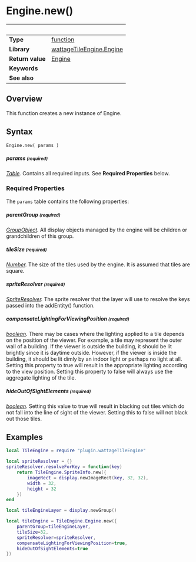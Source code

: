# Engine.new()

|                      | &nbsp;
| -------------------- | ---------------------------------------------------------------
| __Type__             | [function](http://docs.coronalabs.com/api/type/Function.html)
| __Library__          | [wattageTileEngine.Engine](type_[engine.markdown)
| __Return value__     | [Engine](type_engine.markdown)
| __Keywords__         |
| __See also__         |


## Overview

This function creates a new instance of Engine.


## Syntax

	Engine.new( params )

##### params <small>(required)</small>
_[Table](http://docs.coronalabs.com/api/type/Table.html)._
Contains all required inputs. See **Required Properties** below.


### Required Properties

The `params` table contains the following properties:

##### parentGroup <small>(required)</small>
_[GroupObject](https://docs.coronalabs.com/api/type/GroupObject/index.html)._
All display objects managed by the engine will be children or
grandchildren of this group.

##### tileSize <small>(required)</small>
_[Number](https://docs.coronalabs.com/api/type/Number.html)._
The size of the tiles used by the engine.  It is assumed that tiles
are square.

##### spriteResolver <small>(required)</small>
_[SpriteResolver](../spriteResolver/type_spriteResolver.markdown)._
The sprite resolver that the layer will use to resolve the keys
passed into the addEntity() function.

##### compensateLightingForViewingPosition <small>(required)</small>
_[boolean](https://docs.coronalabs.com/api/type/Boolean.html)._
There may be cases where the lighting applied to a tile depends on
the position of the viewer.  For example, a tile may represent the
outer wall of a building.  If the viewer is outside the building, it
should be lit brightly since it is daytime outside.  However, if the
viewer is inside the building, it should be lit dimly by an indoor
light or perhaps no light at all.  Setting this property to true
will result in the appropriate lighting according to the view position.
Setting this property to false will always use the aggregate lighting
of the tile.

##### hideOutOfSightElements <small>(required)</small>
_[boolean](https://docs.coronalabs.com/api/type/Boolean.html)._
Setting this value to true will result in blacking out tiles which do
not fall into the line of sight of the viewer.  Setting this to false
will not black out those tiles.


## Examples

``````lua
local TileEngine = require "plugin.wattageTileEngine"

local spriteResolver = {}
spriteResolver.resolveForKey = function(key)
    return TileEngine.SpriteInfo.new({
        imageRect = display.newImageRect(key, 32, 32),
        width = 32,
        height = 32
    })
end

local tileEngineLayer = display.newGroup()

local tileEngine = TileEngine.Engine.new({
    parentGroup=tileEngineLayer,
    tileSize=32,
    spriteResolver=spriteResolver,
    compensateLightingForViewingPosition=true,
    hideOutOfSightElements=true
})
``````
